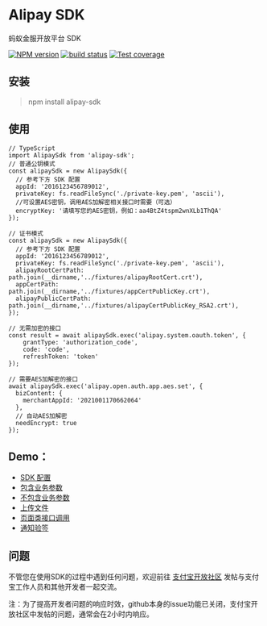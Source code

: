 # Alipay SDK

蚂蚁金服开放平台 SDK

[![NPM version][npm-image]][npm-url]
[![build status][travis-image]][travis-url]
[![Test coverage][codecov-image]][codecov-url]

[npm-image]: https://img.shields.io/npm/v/alipay-sdk.svg?style=flat-square
[npm-url]: https://npmjs.org/package/alipay-sdk
[travis-image]: https://img.shields.io/travis/alipay/alipay-sdk-nodejs.svg?style=flat-square
[travis-url]: https://travis-ci.org/alipay/alipay-sdk-nodejs
[codecov-image]: https://img.shields.io/codecov/c/github/alipay/alipay-sdk-nodejs.svg?style=flat-square
[codecov-url]: https://codecov.io/gh/alipay/alipay-sdk-nodejs



## 安装
> npm install alipay-sdk


## 使用
```
// TypeScript
import AlipaySdk from 'alipay-sdk';
// 普通公钥模式
const alipaySdk = new AlipaySdk({
  // 参考下方 SDK 配置
  appId: '2016123456789012',
  privateKey: fs.readFileSync('./private-key.pem', 'ascii'),
  //可设置AES密钥，调用AES加解密相关接口时需要（可选）
  encryptKey: '请填写您的AES密钥，例如：aa4BtZ4tspm2wnXLb1ThQA'
});

// 证书模式
const alipaySdk = new AlipaySdk({
  // 参考下方 SDK 配置
  appId: '2016123456789012',
  privateKey: fs.readFileSync('./private-key.pem', 'ascii'),
  alipayRootCertPath: path.join(__dirname,'../fixtures/alipayRootCert.crt'),
  appCertPath: path.join(__dirname,'../fixtures/appCertPublicKey.crt'),
  alipayPublicCertPath: path.join(__dirname,'../fixtures/alipayCertPublicKey_RSA2.crt'),
});

// 无需加密的接口
const result = await alipaySdk.exec('alipay.system.oauth.token', {
	grantType: 'authorization_code',
	code: 'code',
	refreshToken: 'token'
});

// 需要AES加解密的接口
await alipaySdk.exec('alipay.open.auth.app.aes.set', {
  bizContent: {
    merchantAppId: '2021001170662064'
  },
  // 自动AES加解密
  needEncrypt: true
});
```

## Demo：
- [SDK 配置](https://www.yuque.com/chenqiu/alipay-node-sdk/config-sdk)
- [包含业务参数](https://www.yuque.com/chenqiu/alipay-node-sdk/with_biz_content)
- [不包含业务参数](https://www.yuque.com/chenqiu/alipay-node-sdk/without_biz_content)
- [上传文件](https://www.yuque.com/chenqiu/alipay-node-sdk/file_upload)
- [页面类接口调用](https://www.yuque.com/chenqiu/alipay-node-sdk/page_api)
- [通知验签](https://www.yuque.com/chenqiu/alipay-node-sdk/msg_verify)

## 问题
不管您在使用SDK的过程中遇到任何问题，欢迎前往 [支付宝开放社区](https://forum.alipay.com/mini-app/channel/1100001)  发帖与支付宝工作人员和其他开发者一起交流。

注：为了提高开发者问题的响应时效，github本身的issue功能已关闭，支付宝开放社区中发帖的问题，通常会在2小时内响应。
